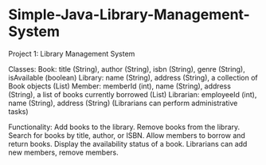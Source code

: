 # Simple-Java-Library-Management-System

Project 1: Library Management System

Classes:
Book: title (String), author (String), isbn (String), genre (String), isAvailable (boolean)
Library: name (String), address (String), a collection of Book objects (List<Book>)
Member: memberId (int), name (String), address (String), a list of books currently borrowed (List<Book>)
Librarian: employeeId (int), name (String), address (String) (Librarians can perform administrative tasks)

Functionality:
Add books to the library.
Remove books from the library.
Search for books by title, author, or ISBN.
Allow members to borrow and return books.
Display the availability status of a book.
Librarians can add new members, remove members.
 
